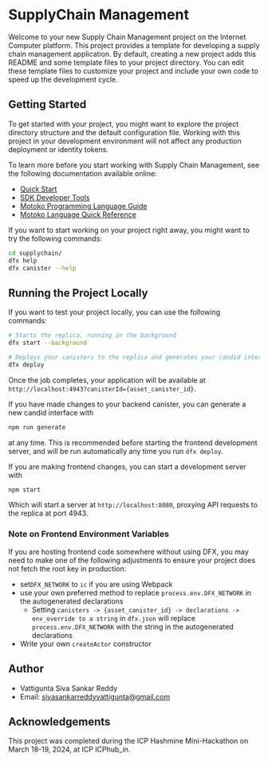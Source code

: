 # SupplyChain Management

Welcome to your new Supply Chain Management project on the Internet Computer platform. This project provides a template for developing a supply chain management application. By default, creating a new project adds this README and some template files to your project directory. You can edit these template files to customize your project and include your own code to speed up the development cycle.

## Getting Started

To get started with your project, you might want to explore the project directory structure and the default configuration file. Working with this project in your development environment will not affect any production deployment or identity tokens.

To learn more before you start working with Supply Chain Management, see the following documentation available online:

- [Quick Start](https://internetcomputer.org/docs/current/developer-docs/setup/deploy-locally)
- [SDK Developer Tools](https://internetcomputer.org/docs/current/developer-docs/setup/install)
- [Motoko Programming Language Guide](https://internetcomputer.org/docs/current/motoko/main/motoko)
- [Motoko Language Quick Reference](https://internetcomputer.org/docs/current/motoko/main/language-manual)

If you want to start working on your project right away, you might want to try the following commands:

```bash
cd supplychain/
dfx help
dfx canister --help
```

## Running the Project Locally

If you want to test your project locally, you can use the following commands:

```bash
# Starts the replica, running in the background
dfx start --background

# Deploys your canisters to the replica and generates your candid interface
dfx deploy
```

Once the job completes, your application will be available at `http://localhost:4943?canisterId={asset_canister_id}`.

If you have made changes to your backend canister, you can generate a new candid interface with

```bash
npm run generate
```

at any time. This is recommended before starting the frontend development server, and will be run automatically any time you run `dfx deploy`.

If you are making frontend changes, you can start a development server with

```bash
npm start
```

Which will start a server at `http://localhost:8080`, proxying API requests to the replica at port 4943.

### Note on Frontend Environment Variables

If you are hosting frontend code somewhere without using DFX, you may need to make one of the following adjustments to ensure your project does not fetch the root key in production:

- set`DFX_NETWORK` to `ic` if you are using Webpack
- use your own preferred method to replace `process.env.DFX_NETWORK` in the autogenerated declarations
  - Setting `canisters -> {asset_canister_id} -> declarations -> env_override to a string` in `dfx.json` will replace `process.env.DFX_NETWORK` with the string in the autogenerated declarations
- Write your own `createActor` constructor

## Author

- Vattigunta Siva Sankar Reddy
- Email: sivasankarreddyvattigunta@gmail.com

## Acknowledgements

This project was completed during the ICP Hashmine Mini-Hackathon on March 18-19, 2024, at ICP ICPhub_in.
